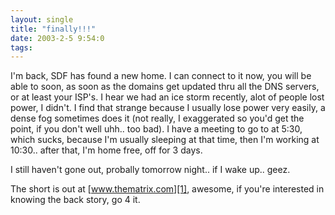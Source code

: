 ```yaml
---
layout: single
title: "finally!!!"
date: 2003-2-5 9:54:0
tags: 
---
```


I'm back, SDF has found a new home. I can connect to it now, you will be able to soon, as soon as the domains get updated thru all the DNS servers, or at least your ISP's. I hear we had an ice storm recently, alot of people lost power, I didn't. I find that strange because I usually lose power very easily, a dense fog sometimes does it (not really, I exaggerated so you'd get the point, if you don't well uhh.. too bad). I have a meeting to go to at 5:30, which sucks, because I'm usually sleeping at that time, then I'm working at 10:30.. after that, I'm home free, off for 3 days.





I still haven't gone out, probally tomorrow night.. if I wake up.. geez.





The short is out at [www.thematrix.com][1], awesome, if you're interested in knowing the back story, go 4 it.






   [1]: http://www.thematrix.com
